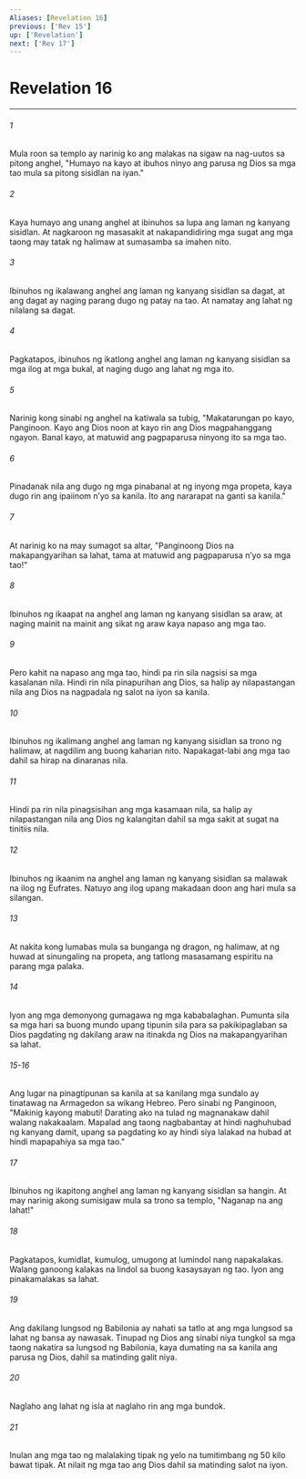 ```yaml
---
Aliases: [Revelation 16]
previous: ['Rev 15']
up: ['Revelation']
next: ['Rev 17']
---
```

# Revelation 16

***

###### 1
Mula roon sa templo ay narinig ko ang malakas na sigaw na nag-uutos sa pitong anghel, "Humayo na kayo at ibuhos ninyo ang parusa ng Dios sa mga tao mula sa pitong sisidlan na iyan." 

###### 2
Kaya humayo ang unang anghel at ibinuhos sa lupa ang laman ng kanyang sisidlan. At nagkaroon ng masasakit at nakapandidiring mga sugat ang mga taong may tatak ng halimaw at sumasamba sa imahen nito. 

###### 3
Ibinuhos ng ikalawang anghel ang laman ng kanyang sisidlan sa dagat, at ang dagat ay naging parang dugo ng patay na tao. At namatay ang lahat ng nilalang sa dagat. 

###### 4
Pagkatapos, ibinuhos ng ikatlong anghel ang laman ng kanyang sisidlan sa mga ilog at mga bukal, at naging dugo ang lahat ng mga ito. 

###### 5
Narinig kong sinabi ng anghel na katiwala sa tubig, "Makatarungan po kayo, Panginoon. Kayo ang Dios noon at kayo rin ang Dios magpahanggang ngayon. Banal kayo, at matuwid ang pagpaparusa ninyong ito sa mga tao. 

###### 6
Pinadanak nila ang dugo ng mga pinabanal at ng inyong mga propeta, kaya dugo rin ang ipaiinom nʼyo sa kanila. Ito ang nararapat na ganti sa kanila." 

###### 7
At narinig ko na may sumagot sa altar, "Panginoong Dios na makapangyarihan sa lahat, tama at matuwid ang pagpaparusa nʼyo sa mga tao!" 

###### 8
Ibinuhos ng ikaapat na anghel ang laman ng kanyang sisidlan sa araw, at naging mainit na mainit ang sikat ng araw kaya napaso ang mga tao. 

###### 9
Pero kahit na napaso ang mga tao, hindi pa rin sila nagsisi sa mga kasalanan nila. Hindi rin nila pinapurihan ang Dios, sa halip ay nilapastangan nila ang Dios na nagpadala ng salot na iyon sa kanila. 

###### 10
Ibinuhos ng ikalimang anghel ang laman ng kanyang sisidlan sa trono ng halimaw, at nagdilim ang buong kaharian nito. Napakagat-labi ang mga tao dahil sa hirap na dinaranas nila. 

###### 11
Hindi pa rin nila pinagsisihan ang mga kasamaan nila, sa halip ay nilapastangan nila ang Dios ng kalangitan dahil sa mga sakit at sugat na tinitiis nila. 

###### 12
Ibinuhos ng ikaanim na anghel ang laman ng kanyang sisidlan sa malawak na ilog ng Eufrates. Natuyo ang ilog upang makadaan doon ang hari mula sa silangan. 

###### 13
At nakita kong lumabas mula sa bunganga ng dragon, ng halimaw, at ng huwad at sinungaling na propeta, ang tatlong masasamang espiritu na parang mga palaka. 

###### 14
Iyon ang mga demonyong gumagawa ng mga kababalaghan. Pumunta sila sa mga hari sa buong mundo upang tipunin sila para sa pakikipaglaban sa Dios pagdating ng dakilang araw na itinakda ng Dios na makapangyarihan sa lahat.

###### 15-16
Ang lugar na pinagtipunan sa kanila at sa kanilang mga sundalo ay tinatawag na Armagedon sa wikang Hebreo. Pero sinabi ng Panginoon, "Makinig kayong mabuti! Darating ako na tulad ng magnanakaw dahil walang nakakaalam. Mapalad ang taong nagbabantay at hindi naghuhubad ng kanyang damit, upang sa pagdating ko ay hindi siya lalakad na hubad at hindi mapapahiya sa mga tao." 

###### 17
Ibinuhos ng ikapitong anghel ang laman ng kanyang sisidlan sa hangin. At may narinig akong sumisigaw mula sa trono sa templo, "Naganap na ang lahat!" 

###### 18
Pagkatapos, kumidlat, kumulog, umugong at lumindol nang napakalakas. Walang ganoong kalakas na lindol sa buong kasaysayan ng tao. Iyon ang pinakamalakas sa lahat. 

###### 19
Ang dakilang lungsod ng Babilonia ay nahati sa tatlo at ang mga lungsod sa lahat ng bansa ay nawasak. Tinupad ng Dios ang sinabi niya tungkol sa mga taong nakatira sa lungsod ng Babilonia, kaya dumating na sa kanila ang parusa ng Dios, dahil sa matinding galit niya. 

###### 20
Naglaho ang lahat ng isla at naglaho rin ang mga bundok. 

###### 21
Inulan ang mga tao ng malalaking tipak ng yelo na tumitimbang ng 50 kilo bawat tipak. At nilait ng mga tao ang Dios dahil sa matinding salot na iyon.
